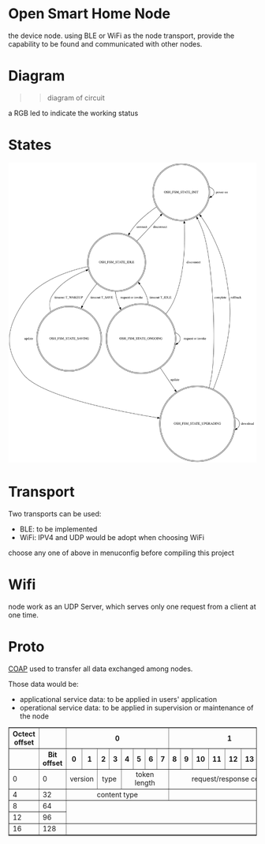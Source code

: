 <!--
 * @Author: Zheng, Yang kevin.cn.zhengyang@gmail.com
 * @Date: 2024-04-29 23:10:16
 * @LastEditors: Zheng, Yang kevin.cn.zhengyang@gmail.com
 * @LastEditTime: 2024-05-08 23:18:41
 * @FilePath: /OpenSmartHome/components/osh_node/README.md
 * @Description: 这是默认设置,请设置`customMade`, 打开koroFileHeader查看配置 进行设置: https://github.com/OBKoro1/koro1FileHeader/wiki/%E9%85%8D%E7%BD%AE
-->
# Open Smart Home Node

the device node. using BLE or WiFi as the node transport, provide the
capability to be found and communicated with other nodes.

# Diagram

>> diagram of circuit

a RGB led to indicate the working status


# States

![FSM of node](images/node_fsm.svg)

# Transport

Two transports can be used:
- BLE: to be implemented
- WiFi: IPV4 and UDP would be adopt when choosing WiFi

choose any one of above in menuconfig before compiling this project

# Wifi

node work as an UDP Server, which serves only one request from a client at one time.

# Proto

[COAP](https://en.wikipedia.org/wiki/Constrained_Application_Protocol) used to transfer all data exchanged among nodes.

Those data would be:

- applicational service data: to be applied in users' application
- operational service data: to be applied in supervision or maintenance of the node

<table border="1">
    <thead>
        <tr>
            <th>Octect offset</th>
            <th> </th>
            <th colspan=8 style="text-align:center">0</th>
            <th colspan=8 style="text-align:center">1</th>
            <th colspan=8 style="text-align:center">2</th>
            <th colspan=8 style="text-align:center">3</th>
        </tr>
        <tr>
            <th> </th>
            <th>Bit offset</th>
            <th>0</th>
            <th>1</th>
            <th>2</th>
            <th>3</th>
            <th>4</th>
            <th>5</th>
            <th>6</th>
            <th>7</th>
            <th>8</th>
            <th>9</th>
            <th>10</th>
            <th>11</th>
            <th>12</th>
            <th>13</th>
            <th>14</th>
            <th>15</th>
            <th>16</th>
            <th>17</th>
            <th>18</th>
            <th>19</th>
            <th>20</th>
            <th>21</th>
            <th>22</th>
            <th>23</th>
            <th>24</th>
            <th>25</th>
            <th>26</th>
            <th>27</th>
            <th>28</th>
            <th>29</th>
            <th>30</th>
            <th>31</th>
        </tr>
    </thead>
    <tbody>
        <tr>
            <td>0</td>
            <td>0</td>
            <td colspan=2 style="text-align:center">version</td>
            <td colspan=2 style="text-align:center">type</td>
            <td colspan=4 style="text-align:center">token length</td>
            <td colspan=8 style="text-align:center">request/response code</td>
            <td colspan=16 style="text-align:center">message ID</td>
        </tr>
        <tr>
            <td>4</td>
            <td>32</td>
            <td colspan=8 style="text-align:center">content type</td>
            <td colspan=24 style="text-align:center">content length</td>
        </tr>
        <tr>
            <td>8</td>
            <td>64</td>
            <td rowspan=2 colspan=32 style="text-align:center">token (0~8 bytes)</td>
        </tr>
        <tr>
            <td>12</td>
            <td>96</td>
        </tr>
        <tr>
            <td>16</td>
            <td>128</td>
            <td colspan=32 style="text-align:center">content (if available)</td>
        </tr>
    </tbody>
</table>
